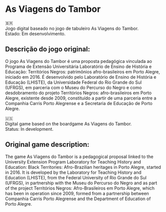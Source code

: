 # As Viagens do Tambor
 
:brazil:<br> 
Jogo digital baseado no jogo de tabuleiro As Viagens do Tambor. <br>
Estado: Em desenvolvimento.<br>
## Descrição do jogo original:<br>
O jogo As Viagens do Tambor é uma proposta pedagógica vinculada ao Programa de Extensão Universitária Laboratório de Ensino de História e Educação: Territórios Negros: patrimônios afro-brasileiros em Porto Alegre, iniciado em 2016. É desenvolvido pelo Laboratório de Ensino de História e Educação (LHISTE), da Universidade Federal do Rio Grande do Sul (UFRGS), em parceria com o Museu do Percurso do Negro e como desdobramento do projeto Territórios Negros: afro-brasileiros em Porto Alegre, existente desde 2009, constituído a partir de uma parceria entre a Companhia Carris Porto Alegrense e a Secretaria de Educação de Porto Alegre.

:us:<br>
Digital game based on the boardgame As Viagens do Tambor. <br>
Status: In development.<br>
## Original game description:<br>
The game As Viagens do Tambor is a pedagogical proposal linked to the University Extension Program Laboratory for Teaching History and Education: Black Territories: Afro-Brazilian heritages in Porto Alegre, started in 2016. It is developed by the Laboratory for Teaching History and Education (LHISTE), from the Federal University of Rio Grande do Sul (UFRGS), in partnership with the Museu do Percurso do Negro and as part of the project Territórios Negros: Afro-Brasileiros em Porto Alegre, which has been in operation since 2009, formed from a partnership between Companhia Carris Porto Alegrense and the Department of Education of Porto Alegre.
